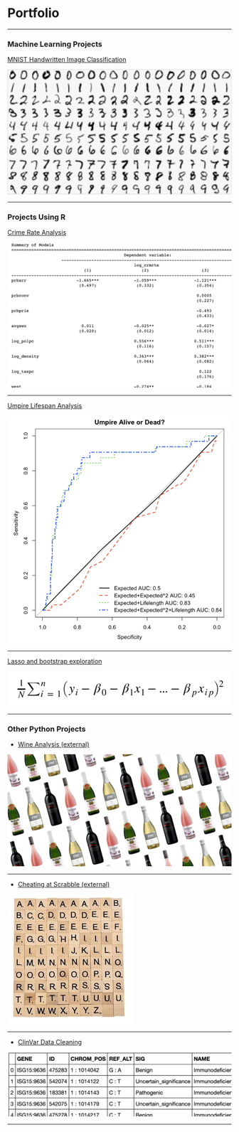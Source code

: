 # Portfolio

---

### Machine Learning Projects

[MNIST Handwritten Image Classification](/Machine_Learning/MNIST/MNIST_ML.md)

<img src="images/MNIST.png?raw=true"/>

---



### Projects Using R

[Crime Rate Analysis](/R/Crime_Rate_group_lab/Crime_Rate_group_lab.md)

<img src="images/crime.png?raw=true"/>


---
[Umpire Lifespan Analysis](/R/Umpire_Lifespan/Umpire_Lifespan.md)

<img src="images/umpire.png?raw=true"/>


---
[Lasso and bootstrap exploration](/R/Lasso_Example/Model_Selection_boot_lasso.md)

<img src="images/lasso.png?raw=true"/>


---

### Other Python Projects
- [Wine Analysis (external)](https://github.com/pdegner/pdegner.github.io/tree/master/Python/Wine_Project/about.md)

<img src="images/wine.jpg?raw=true"/>


---

- [Cheating at Scrabble (external)](https://github.com/pdegner/pdegner.github.io/blob/master/Python/Cheating_at_Scrabble/about.md)

<img src="images/Scrabble.png?raw=true"/>


---
- [ClinVar Data Cleaning](/Python/ClinVar_Data_Cleaning/ClinVar_Data_Cleaning.md)

<img src="images/clinvar.png?raw=true"/>


---


